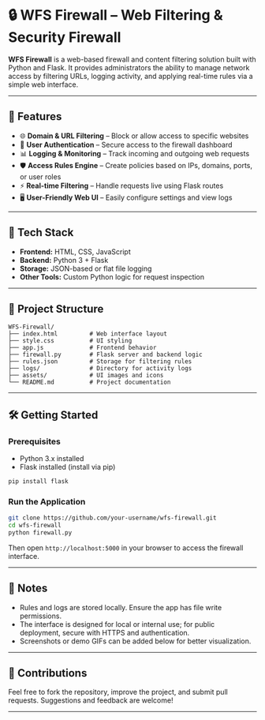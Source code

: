 # 🔒 WFS Firewall – Web Filtering & Security Firewall

**WFS Firewall** is a web-based firewall and content filtering solution built with Python and Flask. It provides administrators the ability to manage network access by filtering URLs, logging activity, and applying real-time rules via a simple web interface.

---

## 🚀 Features

- 🌐 **Domain & URL Filtering** – Block or allow access to specific websites
- 🔐 **User Authentication** – Secure access to the firewall dashboard
- 📊 **Logging & Monitoring** – Track incoming and outgoing web requests
- 🛡️ **Access Rules Engine** – Create policies based on IPs, domains, ports, or user roles
- ⚡ **Real-time Filtering** – Handle requests live using Flask routes
- 🖥️ **User-Friendly Web UI** – Easily configure settings and view logs

---

## 🧰 Tech Stack

- **Frontend:** HTML, CSS, JavaScript
- **Backend:** Python 3 + Flask
- **Storage:** JSON-based or flat file logging
- **Other Tools:** Custom Python logic for request inspection

---

## 📁 Project Structure

```
WFS-Firewall/
├── index.html         # Web interface layout
├── style.css          # UI styling
├── app.js             # Frontend behavior
├── firewall.py        # Flask server and backend logic
├── rules.json         # Storage for filtering rules
├── logs/              # Directory for activity logs
├── assets/            # UI images and icons
└── README.md          # Project documentation
```

---

## 🛠 Getting Started

### Prerequisites
- Python 3.x installed
- Flask installed (install via pip)

```bash
pip install flask
```

### Run the Application

```bash
git clone https://github.com/your-username/wfs-firewall.git
cd wfs-firewall
python firewall.py
```

Then open `http://localhost:5000` in your browser to access the firewall interface.

---

## 📌 Notes

- Rules and logs are stored locally. Ensure the app has file write permissions.
- The interface is designed for local or internal use; for public deployment, secure with HTTPS and authentication.
- Screenshots or demo GIFs can be added below for better visualization.

---

## 🙌 Contributions

Feel free to fork the repository, improve the project, and submit pull requests. Suggestions and feedback are welcome!

---


